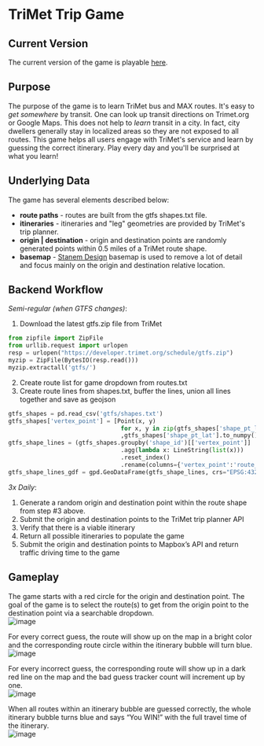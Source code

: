 # TriMet Trip Game

## Current Version
The current version of the game is playable [here](https://d1tu6vkegvnwyd.cloudfront.net/trimet_trip_game.html).

## Purpose
The purpose of the game is to learn TriMet bus and MAX routes. It's easy to _get somewhere_ by transit. One can look up transit directions on Trimet.org or Google Maps. This does not help to _learn_ transit in a city. In fact, city dwellers generally stay in localized areas so they are not exposed to all routes. This game helps all users engage with TriMet's service and learn by guessing the correct itinerary. Play every day and you'll be surprised at what you learn!

## Underlying Data
The game has several elements described below:
- **route paths** - routes are built from the gtfs shapes.txt file.
- **itineraries** - itineraries and "leg" geometries are provided by TriMet's trip planner.
- **origin | destination** - origin and destination points are randomly generated points within 0.5 miles of a TriMet route shape.
- **basemap** - [Stanem Design](http://stamen.com) basemap is used to remove a lot of detail and focus mainly on the origin and destination relative location.

## Backend Workflow
_Semi-regular (when GTFS changes)_:
1.	Download the latest gtfs.zip file from TriMet
  ```python
from zipfile import ZipFile
from urllib.request import urlopen
resp = urlopen("https://developer.trimet.org/schedule/gtfs.zip")
myzip = ZipFile(BytesIO(resp.read()))
myzip.extractall('gtfs/')
```
2.	Create route list for game dropdown from routes.txt
3.	Create route lines from shapes.txt, buffer the lines, union all lines together and save as geojson
```python
gtfs_shapes = pd.read_csv('gtfs/shapes.txt')
gtfs_shapes['vertex_point'] = [Point(x, y) 
                                for x, y in zip(gtfs_shapes['shape_pt_lon'].to_numpy()
                                ,gtfs_shapes['shape_pt_lat'].to_numpy())]
gtfs_shape_lines = (gtfs_shapes.groupby('shape_id')[['vertex_point']]
                                .agg(lambda x: LineString(list(x)))
                                .reset_index()
                                .rename(columns={'vertex_point':'route_line'}))
gtfs_shape_lines_gdf = gpd.GeoDataFrame(gtfs_shape_lines, crs="EPSG:4326", geometry='route_line')
```
_3x Daily_:
1.	Generate a random origin and destination point within the route shape from step #3 above.
2.	Submit the origin and destination points to the TriMet trip planner API
3.	Verify that there is a viable itinerary
4.	Return all possible itineraries to populate the game
5.	Submit the origin and destination points to Mapbox’s API and return traffic driving time to the game



## Gameplay
The game starts with a red circle for the origin and destination point. The goal of the game is to select the route(s) to get from the origin point to the destination point via a searchable dropdown. <br>
![image](https://github.com/sidetrackedmind/trimet_trip_game/assets/24400820/ca23e86d-9bcb-4a38-81b5-ca40c3450404)

For every correct guess, the route will show up on the map in a bright color and the corresponding route circle within the itinerary bubble will turn blue. <br>
![image](https://github.com/sidetrackedmind/trimet_trip_game/assets/24400820/f6effc54-d818-4857-922b-defbb027f2d7)

For every incorrect guess, the corresponding route will show up in a dark red line on the map and the bad guess tracker count will increment up by one. <br>
![image](https://github.com/sidetrackedmind/trimet_trip_game/assets/24400820/d49e9b65-520a-4ef4-8c3c-87c8d0ea4777)

When all routes within an itinerary bubble are guessed correctly, the whole itinerary bubble turns blue and says “You WIN!” with the full travel time of the itinerary. <br>
![image](https://github.com/sidetrackedmind/trimet_trip_game/assets/24400820/b4d82ff0-1ca3-40e7-801b-5491735c8aed)

